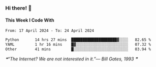 ### Hi there! 👋

#### This Week I Code With
<!--START_SECTION:waka-->

```txt
From: 17 April 2024 - To: 24 April 2024

Python       14 hrs 27 mins  ████████████████████▓░░░░   82.65 %
YAML         1 hr 16 mins    █▓░░░░░░░░░░░░░░░░░░░░░░░   07.32 %
Other        41 mins         █░░░░░░░░░░░░░░░░░░░░░░░░   03.94 %
```

<!--END_SECTION:waka-->

<!--STARTS_HERE_QUOTE_README-->
<i>❝“The Internet?  We are not interested in it.”— Bill Gates, 1993   ❞</i>
<!--ENDS_HERE_QUOTE_README-->
